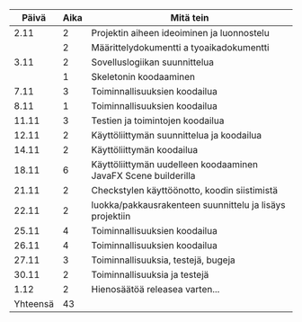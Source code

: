 |Päivä|Aika|Mitä tein |
|-----|----|--------- |
|2.11|2|Projektin aiheen ideoiminen ja luonnostelu |
|    |2|Määrittelydokumentti a tyoaikadokumentti |
|3.11|2|Sovelluslogiikan suunnittelua |
|    |1|Skeletonin koodaaminen |
|7.11|3|Toiminnallisuuksien koodailua |
|8.11|1|Toiminnallisuuksien koodailua |
|11.11|3|Testien ja toimintojen koodailua |
|12.11|2|Käyttöliittymän suunnittelua ja koodailua |
|14.11|2|Käyttöliittymän koodailua |
|18.11|6|Käyttöliittymän uudelleen koodaaminen JavaFX Scene builderilla |
|21.11|2|Checkstylen käyttöönotto, koodin siistimistä |
|22.11|2|luokka/pakkausrakenteen suunnittelu ja lisäys projektiin |
|25.11|4|Toiminnallisuuksien koodailua |
|26.11|4|Toiminnallisuuksien koodailua |
|27.11|3|Toiminnallisuuksia, testejä, bugeja |
|30.11|2|Toiminnallisuuksia ja testejä|
|1.12|2|Hienosäätöä releasea varten... |
|Yhteensä|43|
